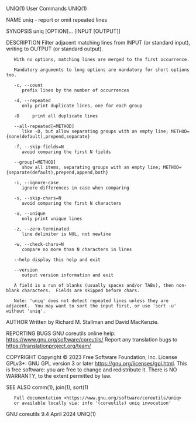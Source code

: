 UNIQ(1)									 User Commands								       UNIQ(1)

NAME
       uniq - report or omit repeated lines

SYNOPSIS
       uniq [OPTION]... [INPUT [OUTPUT]]

DESCRIPTION
       Filter adjacent matching lines from INPUT (or standard input), writing to OUTPUT (or standard output).

       With no options, matching lines are merged to the first occurrence.

       Mandatory arguments to long options are mandatory for short options too.

       -c, --count
	      prefix lines by the number of occurrences

       -d, --repeated
	      only print duplicate lines, one for each group

       -D     print all duplicate lines

       --all-repeated[=METHOD]
	      like -D, but allow separating groups with an empty line; METHOD={none(default),prepend,separate}

       -f, --skip-fields=N
	      avoid comparing the first N fields

       --group[=METHOD]
	      show all items, separating groups with an empty line; METHOD={separate(default),prepend,append,both}

       -i, --ignore-case
	      ignore differences in case when comparing

       -s, --skip-chars=N
	      avoid comparing the first N characters

       -u, --unique
	      only print unique lines

       -z, --zero-terminated
	      line delimiter is NUL, not newline

       -w, --check-chars=N
	      compare no more than N characters in lines

       --help display this help and exit

       --version
	      output version information and exit

       A field is a run of blanks (usually spaces and/or TABs), then non-blank characters.  Fields are skipped before chars.

       Note: 'uniq' does not detect repeated lines unless they are adjacent.  You may want to sort the input first, or use 'sort -u' without 'uniq'.

AUTHOR
       Written by Richard M. Stallman and David MacKenzie.

REPORTING BUGS
       GNU coreutils online help: <https://www.gnu.org/software/coreutils/>
       Report any translation bugs to <https://translationproject.org/team/>

COPYRIGHT
       Copyright © 2023 Free Software Foundation, Inc.	License GPLv3+: GNU GPL version 3 or later <https://gnu.org/licenses/gpl.html>.
       This is free software: you are free to change and redistribute it.  There is NO WARRANTY, to the extent permitted by law.

SEE ALSO
       comm(1), join(1), sort(1)

       Full documentation <https://www.gnu.org/software/coreutils/uniq>
       or available locally via: info '(coreutils) uniq invocation'

GNU coreutils 9.4							  April 2024								       UNIQ(1)
